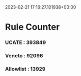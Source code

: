 2023-02-21 17:16:27.101938+00:00
# Rule Counter 
 ### UCATE : 393849

 ### Veneto : 92096

 ### Allowlist : 13929